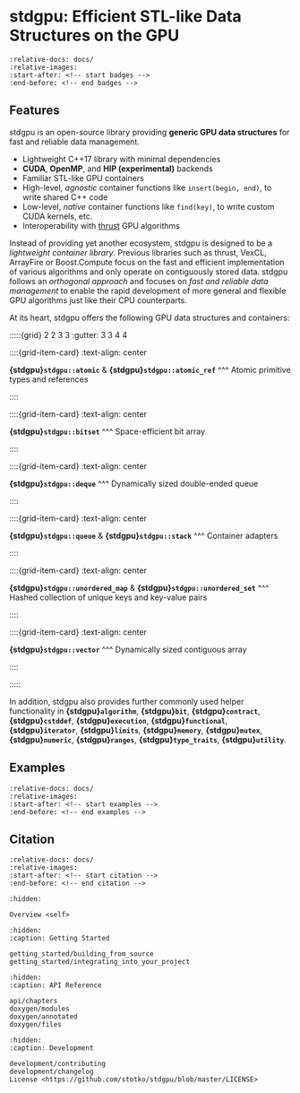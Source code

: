 # stdgpu: Efficient STL-like Data Structures on the GPU

```{include} ../README.md
:relative-docs: docs/
:relative-images:
:start-after: <!-- start badges -->
:end-before: <!-- end badges -->
```

## Features

stdgpu is an open-source library providing **generic GPU data structures** for fast and reliable data management.

- Lightweight C++17 library with minimal dependencies
- **CUDA**, **OpenMP**, and **HIP (experimental)** backends
- Familiar STL-like GPU containers
- High-level, *agnostic* container functions like `insert(begin, end)`, to write shared C++ code
- Low-level, *native* container functions like `find(key)`, to write custom CUDA kernels, etc.
- Interoperability with [thrust](https://github.com/NVIDIA/thrust) GPU algorithms

Instead of providing yet another ecosystem, stdgpu is designed to be a *lightweight container library*. Previous libraries such as thrust, VexCL, ArrayFire or Boost.Compute focus on the fast and efficient implementation of various algorithms and only operate on contiguously stored data. stdgpu follows an *orthogonal approach* and focuses on *fast and reliable data management* to enable the rapid development of more general and flexible GPU algorithms just like their CPU counterparts.

At its heart, stdgpu offers the following GPU data structures and containers:


:::::{grid} 2 2 3 3
:gutter: 3 3 4 4

::::{grid-item-card}
:text-align: center

**{stdgpu}`stdgpu::atomic`** & **{stdgpu}`stdgpu::atomic_ref`**
^^^
Atomic primitive types and references

::::

::::{grid-item-card}
:text-align: center

**{stdgpu}`stdgpu::bitset`**
^^^
Space-efficient bit array

::::

::::{grid-item-card}
:text-align: center

**{stdgpu}`stdgpu::deque`**
^^^
Dynamically sized double-ended queue

::::

::::{grid-item-card}
:text-align: center

**{stdgpu}`stdgpu::queue`** & **{stdgpu}`stdgpu::stack`**
^^^
Container adapters

::::

::::{grid-item-card}
:text-align: center

**{stdgpu}`stdgpu::unordered_map`** & **{stdgpu}`stdgpu::unordered_set`**
^^^
Hashed collection of unique keys and key-value pairs

::::

::::{grid-item-card}
:text-align: center

**{stdgpu}`stdgpu::vector`**
^^^
Dynamically sized contiguous array

::::

:::::


In addition, stdgpu also provides further commonly used helper functionality in **{stdgpu}`algorithm`**, **{stdgpu}`bit`**, **{stdgpu}`contract`**, **{stdgpu}`cstddef`**, **{stdgpu}`execution`**, **{stdgpu}`functional`**, **{stdgpu}`iterator`**, **{stdgpu}`limits`**, **{stdgpu}`memory`**, **{stdgpu}`mutex`**, **{stdgpu}`numeric`**, **{stdgpu}`ranges`**, **{stdgpu}`type_traits`**, **{stdgpu}`utility`**.


## Examples

```{include} ../README.md
:relative-docs: docs/
:relative-images:
:start-after: <!-- start examples -->
:end-before: <!-- end examples -->
```


## Citation

```{include} ../README.md
:relative-docs: docs/
:relative-images:
:start-after: <!-- start citation -->
:end-before: <!-- end citation -->
```


```{toctree}
:hidden:

Overview <self>
```

```{toctree}
:hidden:
:caption: Getting Started

getting_started/building_from_source
getting_started/integrating_into_your_project
```

```{toctree}
:hidden:
:caption: API Reference

api/chapters
doxygen/modules
doxygen/annotated
doxygen/files
```

```{toctree}
:hidden:
:caption: Development

development/contributing
development/changelog
License <https://github.com/stotko/stdgpu/blob/master/LICENSE>
```
